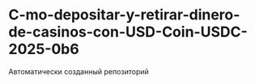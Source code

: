 # C-mo-depositar-y-retirar-dinero-de-casinos-con-USD-Coin-USDC-2025-0b6
Автоматически созданный репозиторий

